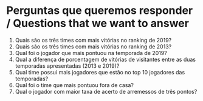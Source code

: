 # Perguntas que queremos responder  / Questions that we want to answer 

1. Quais são os três times com mais vitórias no ranking de 2019?
2. Quais são os três times com mais vitórias no ranking de 2013?
3. Qual foi o jogador que mais pontuou na temporada de 2019?
4. Qual a diferença de porcentagem de vitórias de visitantes entre as duas temporadas apresentadas (2013 e 2019)?
5. Qual time possui mais jogadores que estão no top 10 jogadores das temporadas?
6. Qual foi o time que mais pontuou fora de casa?
7. Qual o jogador com maior taxa de acerto de arremessos de três pontos?



